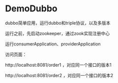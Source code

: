 # DemoDubbo
dubbo简单应用，运行dubbo和triple协议，以及多版本

运行之前，先启动zookeeper，通过zook实现注册中心

运行consumerApplication、providerApplication

访问页面：

http://localhost:8081/order1 ，对应同一个接口的版本1

http://localhost:8081/order2 ，对应同一个接口的版本2

